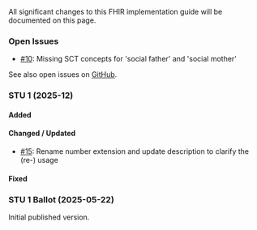 All significant changes to this FHIR implementation guide will be documented on this page.

### Open Issues
* [#10](https://github.com/hl7ch/ch-epreg/issues/10): Missing SCT concepts for 'social father' and 'social mother'

See also open issues on [GitHub](https://github.com/hl7ch/ch-epreg/issues).

### STU 1 (2025-12)

#### Added 

#### Changed / Updated 
* [#15](https://github.com/hl7ch/ch-epreg/issues/15): Rename number extension and update description to clarify the (re-) usage

#### Fixed 



### STU 1 Ballot (2025-05-22)
Initial published version.
